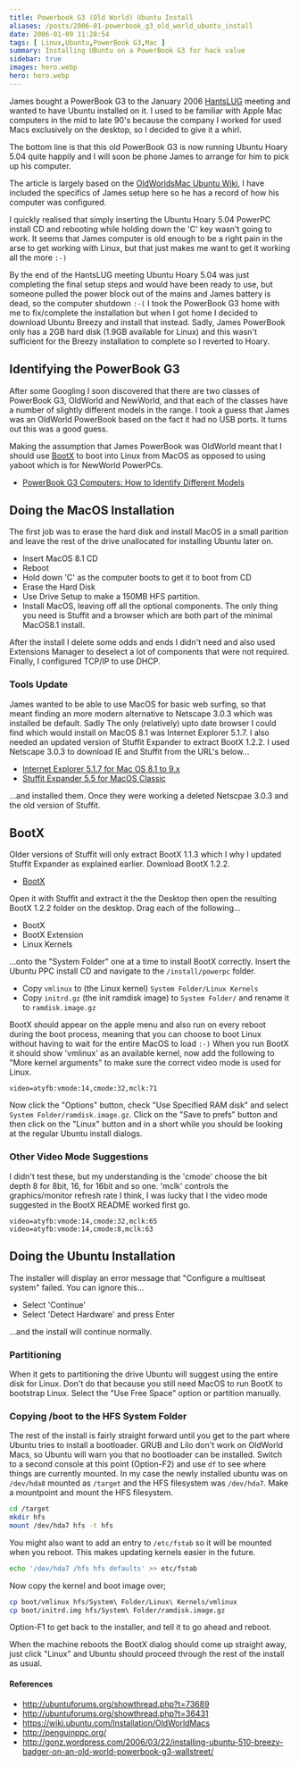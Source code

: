 ```yaml
---
title: Powerbook G3 (Old World) Ubuntu Install
aliases: /posts/2006-01-powerbook_g3_old_world_ubuntu_install
date: 2006-01-09 11:28:54
tags: [ Linux,Ubuntu,PowerBook G3,Mac ]
summary: Installing UBuntu on a PowerBook G3 for hack value
sidebar: true
images: hero.webp
hero: hero.webp
---
```


James bought a PowerBook G3 to the January 2006 [HantsLUG](http://www.hants.lug.org.uk/)
meeting and wanted to have Ubuntu installed on it. I used to be familiar with
Apple Mac computers in the mid to late 90's because the company I worked for used
Macs exclusively on the desktop, so I decided to give it a whirl.

The bottom line is that this old PowerBook G3 is now running Ubuntu Hoary 5.04
quite happily and I will soon be phone James to arrange for him to pick up his
computer.

The article is largely based on the [OldWorldsMac Ubuntu Wiki](https://wiki.ubuntu.com/Installation/OldWorldMacs),
I have included the specifics of James setup here so he has a record of how his
computer was configured.

I quickly realised that simply inserting the Ubuntu Hoary 5.04 PowerPC install
CD and rebooting while holding down the 'C' key wasn't going to work. It seems
that James computer is old enough to be a right pain in the arse to get working
with Linux, but that just makes me want to get it working all the more `:-)`

By the end of the HantsLUG meeting Ubuntu Hoary 5.04 was just completing the
final setup steps and would have been ready to use, but someone pulled the power
block out of the mains and James battery is dead, so the computer shutdown `:-(`
I took the PowerBook G3 home with me to fix/complete the installation but when
I got home I decided to download Ubuntu Breezy and install that instead. Sadly,
James PowerBook only has a 2GB hard disk (1.9GB available for Linux) and this
wasn't sufficient for the Breezy installation to complete so I reverted to Hoary.

## Identifying the PowerBook G3

After some Googling I soon discovered that there are two classes of PowerBook G3,
OldWorld and NewWorld, and that each of the classes have a number of slightly
different models in the range. I took a guess that James was an OldWorld
PowerBook based on the fact it had no USB ports. It turns out this was a good
guess.

Making the assumption that James PowerBook was OldWorld meant that I should use
[BootX](http://penguinppc.org/bootloaders/bootx/) to boot into Linux from MacOS
as opposed to using yaboot which is for NewWorld PowerPCs.

 * [PowerBook G3 Computers: How to Identify Different Models](http://docs.info.apple.com/article.html?artnum=24604)

## Doing the MacOS Installation

The first job was to erase the hard disk and install MacOS in a small parition
and leave the rest of the drive unallocated for installing Ubuntu later on.

 * Insert MacOS 8.1 CD
 * Reboot
 * Hold down 'C' as the computer boots to get it to boot from CD
 * Erase the Hard Disk
 * Use Drive Setup to make a 150MB HFS partition.
 * Install MacOS, leaving off all the optional components. The only thing you need is Stuffit and a browser which are both part of the minimal MacOS8.1 install.

After the install I delete some odds and ends I didn't need and also used
Extensions Manager to deselect a lot of components that were not required.
Finally, I configured TCP/IP to use DHCP.

### Tools Update

James wanted to be able to use MacOS for basic web surfing, so that meant
finding an more modern alternative to Netscape 3.0.3 which was installed be
default. Sadly The only (relatively) upto date browser I could find which would
install on MacOS 8.1 was Internet Explorer 5.1.7. I also needed an updated
version of Stuffit Expander to extract BootX 1.2.2. I used Netscape 3.0.3 to
download IE and Stuffit from the URL's below...

 * [Internet Explorer 5.1.7 for Mac OS 8.1 to 9.x](http://www.microsoft.com/mac/downloads.aspx?pid=download&amp;location=/mac/DOWNLOAD/IE/ie5_classic.xml&amp;secid=30&amp;ssid=11&amp;flgnosysreq=True)
 * [Stuffit Expander 5.5 for MacOS Classic](http://www.sfsu.edu/ftp/mac/utils/aladdin_exp55.hqx)

...and installed them. Once they were working a deleted Netscpae 3.0.3 and the
old version of Stuffit.

## BootX

Older versions of Stuffit will only extract BootX 1.1.3 which I why I updated
Stuffit Expander as explained earlier. Download BootX 1.2.2.

 * [BootX](http://penguinppc.org/bootloaders/bootx/)

Open it with Stuffit and extract it the the Desktop then open the resulting
BootX 1.2.2 folder on the desktop. Drag each of the following...

 * BootX
 * BootX Extension
 * Linux Kernels

...onto the "System Folder" one at a time to install BootX correctly. Insert the
Ubuntu PPC install CD and navigate to the `/install/powerpc` folder.

 * Copy `vmlinux` to (the Linux kernel) `System Folder/Linux Kernels`
 * Copy `initrd.gz` (the init ramdisk image) to `System Folder/` and rename it to `ramdisk.image.gz`

BootX should appear on the apple menu and also run on every reboot during the
boot process, meaning that you can choose to boot Linux without having to wait
for the entire MacOS to load `:-)` When you run BootX it should show 'vmlinux'
as an available kernel, now add the following to "More kernel arguments" to make
sure the correct video mode is used for Linux.

```text
video=atyfb:vmode:14,cmode:32,mclk:71
```

Now click the "Options" button, check "Use Specified RAM disk" and select
`System Folder/ramdisk.image.gz`. Click on the "Save to prefs" button and then
click on the "Linux" button and in a short while you should be looking at the
regular Ubuntu install dialogs.

### Other Video Mode Suggestions

I didn't test these, but my understanding is the 'cmode' choose the bit depth 8
for 8bit, 16, for 16bit and so one. 'mclk' controls the graphics/monitor refresh
rate I think, I was lucky that I the video mode suggested in the BootX README
worked first go.

```text
video=atyfb:vmode:14,cmode:32,mclk:65
video=atyfb:vmode:14,cmode:8,mclk:63
```

## Doing the Ubuntu Installation

The installer will display an error message that "Configure a multiseat system"
failed. You can ignore this...

 * Select 'Continue'
 * Select 'Detect Hardware' and press Enter

...and the install will continue normally.

### Partitioning

When it gets to partitioning the drive Ubuntu will suggest using the entire disk
for Linux. Don't do that because you still need MacOS to run BootX to bootstrap
Linux. Select the "Use Free Space" option or partition manually.

### Copying /boot to the HFS System Folder

The rest of the install is fairly straight forward until you get to the part
where Ubuntu tries to install a bootloader. GRUB and Lilo don't work on OldWorld
Macs, so Ubuntu will warn you that no bootloader can be installed. Switch to a
second console at this point (Option-F2) and use `df` to see where things are
currently mounted. In my case the newly installed ubuntu was on `/dev/hda8`
mounted as `/target` and the HFS filesystem was `/dev/hda7`. Make a mountpoint
and mount the HFS filesystem.

```bash
cd /target
mkdir hfs
mount /dev/hda7 hfs -t hfs
```

You might also want to add an entry to `/etc/fstab` so it will be mounted when
you reboot. This makes updating kernels easier in the future.

```bash
echo '/dev/hda7 /hfs hfs defaults' >> etc/fstab
```

Now copy the kernel and boot image over;

```bash
cp boot/vmlinux hfs/System\ Folder/Linux\ Kernels/vmlinux
cp boot/initrd.img hfs/System\ Folder/ramdisk.image.gz
```

Option-F1 to get back to the installer, and tell it to go ahead and reboot.

When the machine reboots the BootX dialog should come up straight away, just
click "Linux" and Ubuntu should proceed through the rest of the install as usual.

#### References

  * <http://ubuntuforums.org/showthread.php?t=73689>
  * <http://ubuntuforums.org/showthread.php?t=36431>
  * <https://wiki.ubuntu.com/Installation/OldWorldMacs>
  * <http://penguinppc.org/>
  * <http://gonz.wordpress.com/2006/03/22/installing-ubuntu-510-breezy-badger-on-an-old-world-powerbook-g3-wallstreet/>
